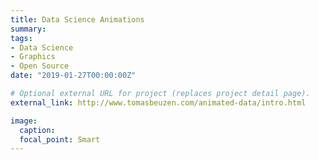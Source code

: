 ```yaml
---
title: Data Science Animations
summary:
tags:
- Data Science
- Graphics
- Open Source
date: "2019-01-27T00:00:00Z"

# Optional external URL for project (replaces project detail page).
external_link: http://www.tomasbeuzen.com/animated-data/intro.html

image:
  caption:
  focal_point: Smart
---
```

